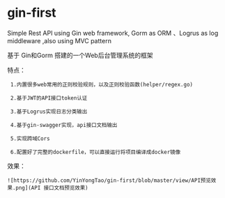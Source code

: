 # gin-first
Simple Rest API using Gin web framework, Gorm as ORM 、Logrus as log middleware ,also using MVC pattern 

基于 Gin和Gorm 搭建的一个Web后台管理系统的框架 



特点：

     1.内置很多web常用的正则校验规则，以及正则校验函数(helper/regex.go)

     2.基于JWT的API接口token认证
     
     3.基于Logrus实现日志分类输出
     
     4.基于gin-swagger实现，api接口文档输出
     
     5.实现跨域Cors
     
     6.配置好了完整的dockerfile，可以直接运行将项目编译成docker镜像

效果：

    ![https://github.com/YinYongTao/gin-first/blob/master/view/API预览效果.png](API 接口文档预览效果)

